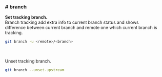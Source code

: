 ### # branch

**Set tracking branch.**\
Branch tracking add extra info to current branch status and shows difference between current branch and remote one which current branch is tracking.
```sh
git branch -u <remote>/<branch>
```
\
\
Unset tracking branch.
```sh
git branch --unset-upstream
```
